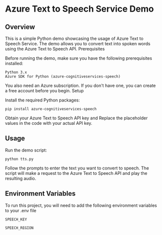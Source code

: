 # Azure Text to Speech Service Demo

## Overview

This is a simple Python demo showcasing the usage of Azure Text to Speech Service. The demo allows you to convert text into spoken words using the Azure Text to Speech API.
Prerequisites

Before running the demo, make sure you have the following prerequisites installed:

    Python 3.x
    Azure SDK for Python (azure-cognitiveservices-speech)

You also need an Azure subscription. If you don't have one, you can create a free account before you begin.
Setup

Install the required Python packages:

    pip install azure-cognitiveservices-speech

Obtain your Azure Text to Speech API key and Replace the placeholder values in the code with your actual API key.

## Usage

Run the demo script:

```
python tts.py
```

Follow the prompts to enter the text you want to convert to speech. The script will make a request to the Azure Text to Speech API and play the resulting audio.


## Environment Variables

To run this project, you will need to add the following environment variables to your .env file

`SPEECH_KEY`

`SPEECH_REGION`